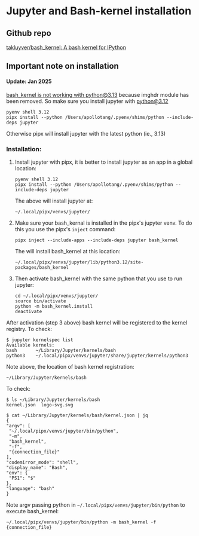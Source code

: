# Jupyter and Bash-kernel installation



## Github repo

[takluyver/bash_kernel: A bash kernel for IPython](https://github.com/takluyver/bash_kernel) 



## Important note on installation

#### Update: Jan 2025 

[bash_kernel is not working with python@3.13](https://github.com/takluyver/bash_kernel/issues/146#ref-pullrequest-2756142735) because imghdr module has been removed. So make sure you install jupyter with python@3.12

   ```
pyenv shell 3.12
pipx install --python /Users/apollotang/.pyenv/shims/python --include-deps jupyter
   ```

Otherwise pipx will install jupyter with the latest python (ie., 3.13)



### Installation:

1. Install jupyter with pipx, it is better to install jupyter as an app in a global location:

   ```
   pyenv shell 3.12
   pipx install --python /Users/apollotang/.pyenv/shims/python --include-deps jupyter
   ```

   The above will install jupyter at: 

   ```
   ~/.local/pipx/venvs/jupyter/
   ```

2. Make sure your bash_kernal is installed in the pipx's  jupyter venv. To do this you use the pipx's `inject` command: 

   ```
   pipx inject --include-apps --include-deps jupyter bash_kernel
   ```

   The will install bash_kernel at this location: 

   ```
   ~/.local/pipx/venvs/jupyter/lib/python3.12/site-packages/bash_kernel
   ```

3. Then activate bash_kernel with the same python that you use to run jupyter: 

   ```
   cd ~/.local/pipx/venvs/jupyter/
   source bin/activate
   python -m bash_kernel.install
   deactivate
   ```



After activation (step 3 above) bash kernel will be registered to the kernel registry.  To check:

   ```
$ jupyter kernelspec list
Available kernels:
  bash       ~/Library/Jupyter/kernels/bash
  python3    ~/.local/pipx/venvs/jupyter/share/jupyter/kernels/python3
   ```

Note above, the location of bash kernel registration: 

   ```
~/Library/Jupyter/kernels/bash
   ```

 To check:

   ```
$ ls ~/Library/Jupyter/kernels/bash
kernel.json  logo-svg.svg

$ cat ~/Library/Jupyter/kernels/bash/kernel.json | jq
{
  "argv": [
    "~/.local/pipx/venvs/jupyter/bin/python",
    "-m",
    "bash_kernel",
    "-f",
    "{connection_file}"
  ],
  "codemirror_mode": "shell",
  "display_name": "Bash",
  "env": {
    "PS1": "$"
  },
  "language": "bash"
}
   ```

Note argv passing python in `~/.local/pipx/venvs/jupyter/bin/python` to execute bash_kernel: 

```
~/.local/pipx/venvs/jupyter/bin/python -m bash_kernel -f {connection_file}
```



